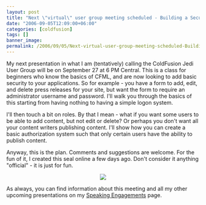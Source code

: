 ```yaml
---
layout: post
title: "Next \"virtual\" user group meeting scheduled - Building a Security System"
date: "2006-09-05T12:09:00+06:00"
categories: [coldfusion]
tags: []
banner_image: 
permalink: /2006/09/05/Next-virtual-user-group-meeting-scheduled-Building-a-Security-System
---
```


My next presentation in what I am (tentatively) calling the ColdFusion Jedi User Group will be on September 27 at 6 PM Central. This is a class for beginners who know the basics of CFML, and are now looking to add basic security to your applications. So for example - you have a form to add, edit, and delete press releases for your site, but want the form to require an administrator username and password. I'll walk you through the basics of this starting from having nothing to having a simple logon system. 

I'll then touch a bit on roles. By that I mean - what if you want some users to be able to add content, but not edit or delete? Or perhaps you don't want all your content writers publishing content. I'll show how you can create a basic authorization system such that only certain users have the ability to publish content.

Anyway, this is the plan. Comments and suggestions are welcome. For the fun of it, I created this seal online a few days ago. Don't consider it anything "official" - it is just for fun.

<p align="center">
<img src="http://ray.camdenfamily.com/images/seal.gif">
</p>

As always, you can find information about this meeting and all my other upcoming presentations on my <a href="http://ray.camdenfamily.com/speakingengagements.cfm">Speaking Engagements</a> page.